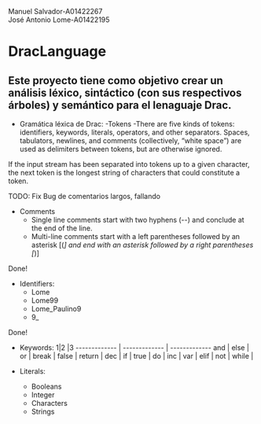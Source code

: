 Manuel Salvador-A01422267 </br>
José Antonio Lome-A01422195 </br>

# DracLanguage

## Este proyecto tiene como objetivo crear un análisis léxico, sintáctico (con sus respectivos árboles) y semántico para el lenaguaje Drac.

- Gramática léxica de Drac:
    -Tokens
        -There are five kinds of tokens: identifiers, keywords, literals, operators, and other separators. Spaces, tabulators, newlines, and comments (collectively, “white space”) are used as delimiters between tokens, but are otherwise ignored.

If the input stream has been separated into tokens up to a given character, the next token is the longest string of characters that could constitute a token.

TODO: Fix Bug de comentarios largos, fallando
- Comments
    - Single line comments start with two hyphens (--) and conclude at the end of the line.
    - Multi-line comments start with a left parentheses followed by an asterisk [(*] and end with an asterisk followed by a right parentheses [*)]</br>

Done!
- Identifiers:
  - Lome
  - Lome99
  - Lome_Paulino9
  - 9_

Done!
- Keywords:
1|2 |3
------------- | ------------- | -------------
and | else | or |
break | false | return |
dec | if | true |
do | inc | var |
elif | not | while |

- Literals:
  - Booleans
  - Integer
  - Characters
  - Strings

